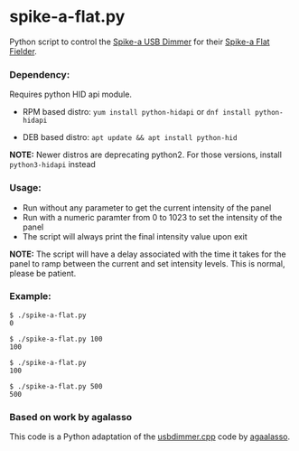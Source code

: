 # spike-a-flat.py
Python script to control the [Spike-a USB Dimmer](http://www.spike-a.com/USBDimmer) for their [Spike-a Flat Fielder](http://www.spike-a.com/flatfielders/).

### Dependency:
Requires python HID api module.
- RPM based distro:
```yum install python-hidapi```
or
```dnf install python-hidapi```

- DEB based distro:
```apt update && apt install python-hid```

**NOTE:** Newer distros are deprecating python2.  For those versions, install `python3-hidapi` instead

### Usage:
- Run without any parameter to get the current intensity of the panel
- Run with a numeric paramter from 0 to 1023 to set the intensity of the panel
- The script will always print the final intensity value upon exit

**NOTE:** The script will have a delay associated with the time it takes for the panel to ramp between the current and set intensity levels.  This is normal, please be patient.

### Example:
```
$ ./spike-a-flat.py
0

$ ./spike-a-flat.py 100
100

$ ./spike-a-flat.py
100

$ ./spike-a-flat.py 500
500
```

### Based on work by agalasso
This code is a Python adaptation of the [usbdimmer.cpp](https://github.com/agalasso/alnitak_emu/blob/master/emu/usbdimmer.cpp) code by [agaalasso](https://github.com/agalasso).
